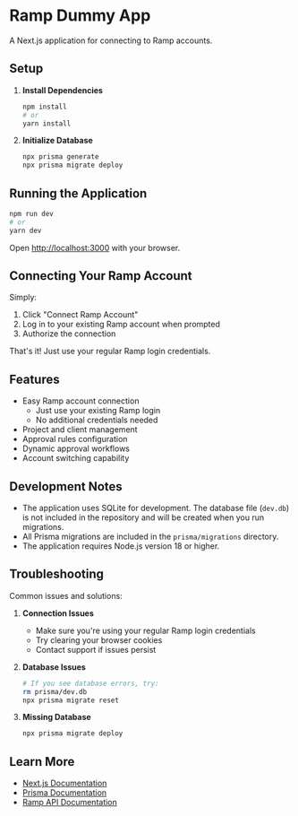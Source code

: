 # Ramp Dummy App

A Next.js application for connecting to Ramp accounts.

## Setup

1. **Install Dependencies**
   ```bash
   npm install
   # or
   yarn install
   ```

2. **Initialize Database**
   ```bash
   npx prisma generate
   npx prisma migrate deploy
   ```

## Running the Application

```bash
npm run dev
# or
yarn dev
```

Open [http://localhost:3000](http://localhost:3000) with your browser.

## Connecting Your Ramp Account

Simply:

1. Click "Connect Ramp Account"
2. Log in to your existing Ramp account when prompted
3. Authorize the connection

That's it! Just use your regular Ramp login credentials.

## Features

- Easy Ramp account connection
  - Just use your existing Ramp login
  - No additional credentials needed
- Project and client management
- Approval rules configuration
- Dynamic approval workflows
- Account switching capability

## Development Notes

- The application uses SQLite for development. The database file (`dev.db`) is not included in the repository and will be created when you run migrations.
- All Prisma migrations are included in the `prisma/migrations` directory.
- The application requires Node.js version 18 or higher.

## Troubleshooting

Common issues and solutions:

1. **Connection Issues**
   - Make sure you're using your regular Ramp login credentials
   - Try clearing your browser cookies
   - Contact support if issues persist

2. **Database Issues**
   ```bash
   # If you see database errors, try:
   rm prisma/dev.db
   npx prisma migrate reset
   ```

3. **Missing Database**
   ```bash
   npx prisma migrate deploy
   ```

## Learn More

- [Next.js Documentation](https://nextjs.org/docs)
- [Prisma Documentation](https://www.prisma.io/docs)
- [Ramp API Documentation](https://docs.ramp.com/api)
